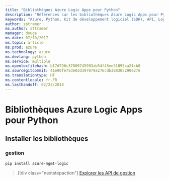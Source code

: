 ```yaml
---
title: "Bibliothèques Azure Logic Apps pour Python"
description: "Références sur les bibliothèques Azure Logic Apps pour Python"
keywords: "Azure, Python, Kit de développement logiciel (SDK), API, Logic Apps"
author: sptramer
ms.author: sttramer
manager: douge
ms.date: 07/10/2017
ms.topic: article
ms.prod: azure
ms.technology: azure
ms.devlang: python
ms.service: multiple
ms.openlocfilehash: b17d796c37809745993ab54f45ee51895ca21cb0
ms.sourcegitcommit: 41e90fe75de03d397079a276cdb388305290e27e
ms.translationtype: HT
ms.contentlocale: fr-FR
ms.lasthandoff: 02/23/2018
---
```

# <a name="azure-logic-apps-libraries-for-python"></a>Bibliothèques Azure Logic Apps pour Python

## <a name="install-the-libraries"></a>Installer les bibliothèques


### <a name="management"></a>gestion

```bash
pip install azure-mgmt-logic
```
> [!div class="nextstepaction"]
> [Explorer les API de gestion](/python/api/overview/azure/logicapps/management)